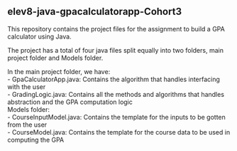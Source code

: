 ## elev8-java-gpacalculatorapp-Cohort3
This repository contains the project files for the assignment to build a GPA calculator using Java.  

The project has a total of four java files split equally into two folders, main project folder and Models folder.  

In the main project folder, we have:  
    - GpaCalculatorApp.java: Contains the algorithm that handles interfacing with the user  
    - GradingLogic.java: Contains all the methods and algorithms that handles abstraction and the GPA computation logic  
Models folder:  
    - CourseInputModel.java: Contains the template for the inputs to be gotten from the user  
    - CourseModel.java: Contains the template for the course data to be used in computing the GPA  

